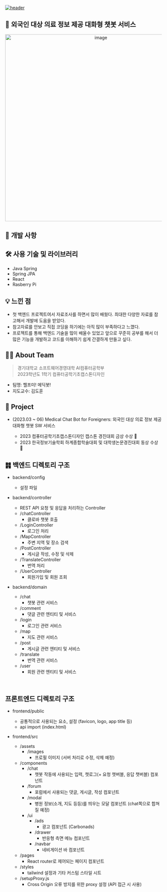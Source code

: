 [![header](https://capsule-render.vercel.app/api?type=waving&color=gradient&customColorList=4&animation=fadeIn&height=230&section=header&text=헬프미!%20메딕봇!&desc=2023학년도%201학기%20컴퓨터공학기초캡스톤디자인&fontSize=40&fontAlign=50&fontAlignY=33&descSize=20&descAlign=50&descAlignY=55)](https://github.com/2023-KDH-Capstone-Design)

## 🤖 외국인 대상 의료 정보 제공 대화형 챗봇 서비스

<p align="center">
 <img width="600" alt="image" src="https://github.com/limbaba1120/Help_me_medic_bot/assets/102224840/83185728-2b2a-4399-b692-35b2fc848db0">
</p>

## 📖 개발 사항

## 🛠️ 사용 기술 및 라이브러리

- Java Spring
- Spring JPA
- React
- Rasberry Pi

## 💡 느낀 점
- 첫 백엔드 프로젝트여서 자료조사를 하면서 많이 배웠다. 최대한 다양한 자료를 참고해서 개발에 도움을 받았다.
- 참고자료를 안보고 직접 코딩을 하기에는 아직 많이 부족하다고 느꼈다.
- 프로젝트를 통해 백엔드 기술을 많이 배울수 있었고 앞으로 꾸준히 공부를 해서 더 많은 기능을 개발하고 코드를 이해하기 쉽게 간결하게 만들고 싶다.

## 💁🏻 About Team
> 경기대학교 소프트웨어경영대학 AI컴퓨터공학부  
> 2023학년도 1학기 컴퓨터공학기초캡스톤디자인
- 팀명: 헬프미! 메딕봇! 
- 지도교수: 김도훈

## 🚀 Project
- (2023.03 ~ 06) Medical Chat Bot for Foreigners: 외국인 대상 의료 정보 제공 대화형 챗봇 SW 서비스

  - 2023 컴퓨터공학기초캡스톤디자인 캡스톤 경진대회 금상 수상 🥇
  - 2023 한국정보기술학회 하계종합학술대회 및 대학생논문경진대회 동상 수상 🥉

## ䷦ 백엔드 디렉토리 구조

- backend/config
  - 설정 파일

- backend/controller
  - REST API 요청 및 응답을 처리하는 Controller
  - /chatController
    - 클로바 챗봇 호출
  - /LoginController
    - 로그인 처리
  - /MapController
    - 주변 지역 및 장소 검색
  - /PostController
    - 게시글 작성, 수정 및 삭제
  - /TranslateController
    - 번역 처리
  - /UserController
    - 회원가입 및 회원 조회

- backend/domain
  - /chat
    - 챗봇 관련 서비스
  - /comment
    - 댓글 관련 엔티티 및 서비스
  - /login
    - 로그인 관련 서비스
  - /map
    - 지도 관련 서비스
  - /post
    - 게시글 관련 엔티티 및 서비스
  - /translate
    - 번역 관련 서비스
  - /user
    - 회원 관련 엔티티 및 서비스

&nbsp;  

## 프론트엔드 디렉토리 구조

- frontend/public
  - 공통적으로 사용되는 요소, 설정 (favicon, logo, app title 등)
  - api import (index.html)

- frontend/src
  - /assets
    - /images
      - 프로필 이미지 (서버 처리로 수정, 삭제 예정)
  - /components
    - /chat
      - 챗봇 작동에 사용되는 입력, 챗로그(+ 요청 챗버블, 응답 챗버블) 컴포넌트
    - /forum
      - 포럼에서 사용되는 댓글, 게시글, 작성 컴포넌트
    - /modal
      - 병원 정보(소개, 지도 등등)를 띄우는 모달 컴포넌트 (chat쪽으로 합쳐질 예정)
    - /ui
      - /ads
        - 광고 컴포넌트 (Carbonads)
      - /drawer
        - 반응형 측면 메뉴 컴포넌트
      - /navbar
        - 네비게이션 바 컴포넌트
  - /pages
    - React router로 제어되는 페이지 컴포넌트
  - /styles
    - tailwind 설정과 기타 커스텀 스타일 시트
  - /setupProxy.js
    - Cross Origin 오류 방지를 위한 proxy 설정 (API 접근 시 사용)

